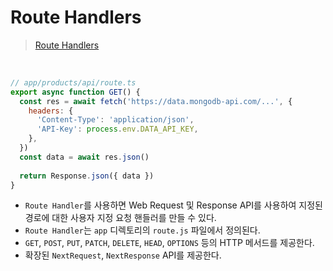 # Route Handlers
> [Route Handlers](https://nextjs.org/docs/app/building-your-application/routing/route-handlers)

<br/>

```javascript
// app/products/api/route.ts
export async function GET() {
  const res = await fetch('https://data.mongodb-api.com/...', {
    headers: {
      'Content-Type': 'application/json',
      'API-Key': process.env.DATA_API_KEY,
    },
  })
  const data = await res.json()
 
  return Response.json({ data })
}
```

- `Route Handler`를 사용하면 Web Request 및 Response API를 사용하여 지정된 경로에 대한 사용자 지정 요청 핸들러를 만들 수 있다.
- `Route Handler`는 `app` 디렉토리의 `route.js` 파일에서 정의된다.
- `GET`, `POST`, `PUT`, `PATCH`, `DELETE`, `HEAD`, `OPTIONS` 등의 HTTP 메서드를 제공한다.
- 확장된 `NextRequest`, `NextResponse` API를 제공한다. 
